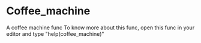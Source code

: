 # Coffee_machine
A coffee machine func
To know more about this func, open this func in your editor and type "help(coffee_machine)"
